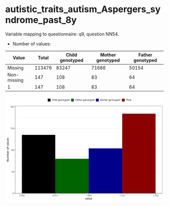 # autistic_traits_autism_Aspergers_syndrome_past_8y
Variable mapping to questionnaire: q9, question NN54.
- Number of values:

| Value | Total | Child genotyped | Mother genotyped | Father genotyped |
| ----- | ----- | --------------- | ---------------- | ---------------- |
| Missing | 113476 | 83247 | 71686 | 50154 |
| Non-missing | 147 | 108 | 83 | 64 |
| 1 | 147 | 108 | 83 | 64 |



![](autistic_traits_autism_Aspergers_syndrome_past_8y_n.png)



